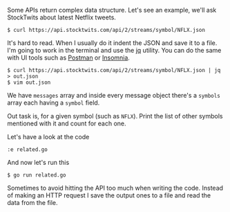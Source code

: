 Some APIs return complex data structure. Let's see an example, we'll ask
StockTwits about latest Netflix tweets.

    $ curl https://api.stocktwits.com/api/2/streams/symbol/NFLX.json

It's hard to read. When I usually do it indent the JSON and save it to a file.
I'm going to work in the terminal and use the
[jq](https://stedolan.github.io/jq/) utility. You can do the same with UI tools
such as [Postman](https://www.getpostman.com/) or [Insomnia](https://insomnia.rest/).


    $ curl https://api.stocktwits.com/api/2/streams/symbol/NFLX.json | jq > out.json
    $ vim out.json

We have `messages` array and inside every message object there's a `symbols`
array each having a `symbol` field.

Out task is, for a given symbol (such as `NFLX`). Print the list of other
symbols mentioned with it and count for each one.
    
Let's have a look at the code

    :e related.go

And now let's run this
    
    $ go run related.go

Sometimes to avoid hitting the API too much when writing the code. Instead of
making an HTTP request I save the output ones to a file and read the data from
the file.
